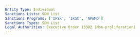 ```yaml
---
Entity Type: Individual
Sanctions Lists: SDN List
Sanctions Programs: ['IFSR', 'IRGC', 'NPWMD']
Sanctions Types: SDN List
Legal Authorities: Executive Order 13382 (Non-proliferation)
---
```

